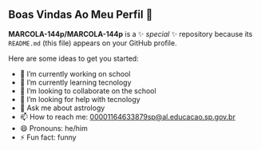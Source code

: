 ## Boas Vindas Ao Meu Perfil 🚸


**MARCOLA-144p/MARCOLA-144p** is a ✨ _special_ ✨ repository because its `README.md` (this file) appears on your GitHub profile.

Here are some ideas to get you started:

- 🔭 I’m currently working on school
- 🌱 I’m currently learning tecnology
- 👯 I’m looking to collaborate on the school
- 🤔 I’m looking for help with tecnology 
- 💬 Ask me about astrology
- 📫 How to reach me: 00001164633879sp@al.educacao.sp.gov.br
- 😄 Pronouns: he/him
- ⚡ Fun fact: funny

